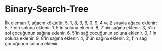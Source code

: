 # Binary-Search-Tree

İlk eleman 7, ağacın köküdür.
5, 1, 8, 3, 6, 0, 9, 4 ve 2 sırayla ağaca eklenir:
5, 7'nin soluna eklenir.
1, 5'in soluna eklenir.
8, 7'nin sağına eklenir.
3, 5'in sol çocuğunun sağına eklenir.
6, 5'in sağ çocuğunun soluna eklenir.
0, 1'in soluna eklenir.
9, 8'in sağına eklenir.
4, 3'ün sağına eklenir.
2, 1'in sağ çocuğunun soluna eklenir.
